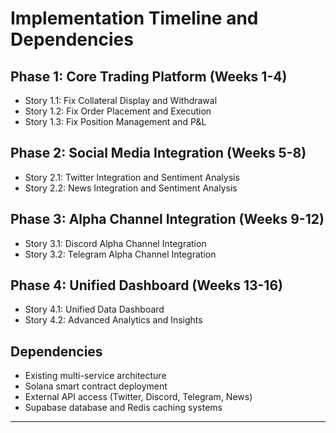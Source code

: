 # Implementation Timeline and Dependencies

## Phase 1: Core Trading Platform (Weeks 1-4)
- Story 1.1: Fix Collateral Display and Withdrawal
- Story 1.2: Fix Order Placement and Execution
- Story 1.3: Fix Position Management and P&L

## Phase 2: Social Media Integration (Weeks 5-8)
- Story 2.1: Twitter Integration and Sentiment Analysis
- Story 2.2: News Integration and Sentiment Analysis

## Phase 3: Alpha Channel Integration (Weeks 9-12)
- Story 3.1: Discord Alpha Channel Integration
- Story 3.2: Telegram Alpha Channel Integration

## Phase 4: Unified Dashboard (Weeks 13-16)
- Story 4.1: Unified Data Dashboard
- Story 4.2: Advanced Analytics and Insights

## Dependencies
- Existing multi-service architecture
- Solana smart contract deployment
- External API access (Twitter, Discord, Telegram, News)
- Supabase database and Redis caching systems

---
